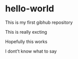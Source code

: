 # hello-world
This is my first gibhub repository

This is really excting

Hopefully this works

I dont't know what to say
